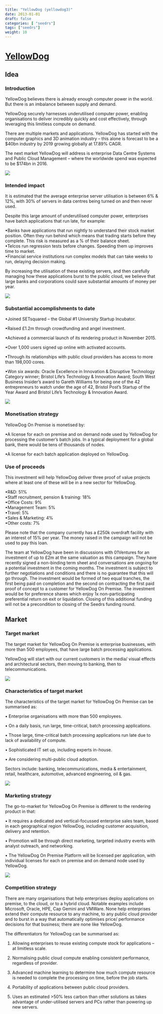 ```yaml
---
title: "YellowDog (yellowdog3)"
date: 2013-01-01
draft: false
categories: [ "seedrs"]
tags: ["seedrs"]
weight: 10
---
```


# [YellowDog](https://www.seedrs.com/yellowdog3)

## Idea

### Introduction

YellowDog believes there is already enough computer power in the world. But there is an imbalance between supply and demand.

YellowDog securely harnesses underutilised computer power, enabling organisations to deliver incredibly quickly and cost effectively, through leveraging this limitless compute on demand.

There are multiple markets and applications. YellowDog has started with the computer graphics and 3D animation industry – this alone is forecast to be a $40bn industry by 2019 growing globally at 17.89% CAGR.

The next market YellowDog will address is enterprise Data Centre Systems and Public Cloud Management – where the worldwide spend was expected to be $174bn in 2016.

![](/img/seedrs/uploads/startup/section_image/image/12062/q7gjea65smlsbrvltwas9f1tv3efd39/YellowDog_Application.png?rect=0%2C-7%2C1650%2C1037&w=600&fit=clip&s=6603e2061707f09860724e589ea3c332)

### Intended impact

It is estimated that the average enterprise server utilisation is between 6% &amp; 12%, with 30% of servers in data centres being turned on and then never used.

Despite this large amount of underutilised computer power, enterprises have batch applications that run late, for example:

•Banks have applications that run nightly to understand their stock market position. Often they run behind which means that trading starts before they complete. This risk is measured as a % of their balance sheet. <br>•Telcos run regression tests before changes. Speeding them up improves time to market. <br>•Financial service institutions run complex models that can take weeks to run, delaying decision making.

By increasing the utilisation of these existing servers, and then carefully managing how these applications burst to the public cloud, we believe that large banks and corporations could save substantial amounts of money per year.

![](/img/seedrs/uploads/startup/section_image/image/12063/kcx1k9atsn1xg20mjht9s2sr66nr095/NMS_07.png?rect=0%2C0%2C1920%2C1080&w=600&fit=clip&s=d1ce6fcc566db0e6aa460017450f3adf)

### Substantial accomplishments to date

•Joined SETsquared – the Global #1 University Startup Incubator.

•Raised £1.2m through crowdfunding and angel investment.

•Achieved a commercial launch of its rendering product in November 2015.

•Over 1,000 users signed up online with activated accounts.

•Through its relationships with public cloud providers has access to more than 198,000 cores.

•Won six awards: Oracle Excellence in Innovation &amp; Disruptive Technology Category winner; Bristol Life’s Technology &amp; Innovation Award; South West Business Insider’s award to Gareth Williams for being one of the 42 entrepreneurs to watch under the age of 42, Bristol Post’s Startup of the Year Award and Bristol Life’s Technology &amp; Innovation Award.

![](/img/seedrs/uploads/startup/section_image/image/12064/7t1un6o71syrrphpfheo5trw1uzre71/YellowDog_Web_Interface.png?w=600&fit=clip&s=41bdced13cc901f6fa68a1397bcc4f6d)

### Monetisation strategy

YellowDog On Premise is monetised by:

•A license for each on premise and on demand node used by YellowDog for processing the customer’s batch jobs. In a typical deployment for a global bank, there would be tens of thousands of nodes.

•A license for each batch application deployed on YellowDog.

### Use of proceeds

This investment will help YellowDog deliver three proof of value projects where at least one of these will be in a new sector for YellowDog.

•R&amp;D: 51% <br>•Staff recruitment, pension &amp; training: 18% <br>•Office Costs: 9% <br>•Management Team: 5% <br>•Travel: 5% <br>•Sales &amp; Marketing: 4% <br>•Other costs: 7%

Please note that the company currently has a £250k overdraft facility with an interest of 15% per year. The money raised in the campaign will not be used to pay this loan.

The team at YellowDog have been in discussions with 01Ventures for an investment of up to £2m at the same valuation as this campaign. They have recently signed a non-binding term sheet and conversations are ongoing for a potential investment in the coming months. The investment is subject to further negotiations and conditions and there is no guarantee that this will go through. The investment would be formed of two equal tranches, the first being paid on completion and the second on contracting the first paid proof of concept to a customer for YellowDog On Premise. The investment would be for preference shares which enjoy 1x non-participating preferential return on exit or liquidation. Closing of this additional funding will not be a precondition to closing of the Seedrs funding round.

## Market

### Target market

The target market for YellowDog On Premise is enterprise businesses, with more than 500 employees, that have large batch processing applications.

YellowDog will start with our current customers in the media/ visual effects and architectural sectors, then moving to banking, then to telecommunications.

![](https://seedrs.imgix.net/uploads/startup/section_image/image/12066/makoqhl32u0sqsgmhaoij4jgs6f4hs2/YellowDog_Login.png?rect=0%2C0%2C2517%2C1320&w=600&fit=clip&s=7a5611d5d7b6a6f7f34b4ce67cce5f1e)

### Characteristics of target market

The characteristics of the target market for YellowDog On Premise can be summarised as:

• Enterprise organisations with more than 500 employees.

• On a daily basis, run large, time-critical, batch processing applications.

• Those large, time-critical batch processing applications run late due to lack of availability of compute.

• Sophisticated IT set up, including experts in-house.

• Are considering multi-public cloud adoption.

Sectors include: banking, telecommunications, media &amp; entertainment, retail, healthcare, automotive, advanced engineering, oil &amp; gas.

![](https://seedrs.imgix.net/uploads/startup/section_image/image/12065/3i650s3a06dxxuq8mmdimx96u89yygg/7-Close-up-table.jpeg?rect=0%2C0%2C1280%2C768&w=600&fit=clip&s=2401abf5382e7bb1dc9f7569be7dd65a)

### Marketing strategy

The go-to-market for YellowDog On Premise is different to the rendering product in that:

• It requires a dedicated and vertical-focussed enterprise sales team, based in each geographical region YellowDog, including customer acquisition, delivery and retention.

• Promotion will be through direct marketing, targeted industry events with analyst outreach, and networking.

• The YellowDog On Premise Platform will be licensed per application, with individual licenses for each on premise and on demand node used by YellowDog.

![](https://seedrs.imgix.net/uploads/startup/section_image/image/12067/feue573dem9ij7bajl3vzpg40i5nycd/YellowDog_Sync.png?rect=0%2C-1%2C2220%2C1187&w=600&fit=clip&s=2d9839db138843ff6f0009e9a311b45f)

### Competition strategy

There are many organisations that help enterprises deploy applications on premise, to the cloud, or to a hybrid cloud. Notable examples include Microsoft, Oracle, HPE, Cap Gemini and VMWare. None help enterprises extend their compute resource to any machine, to any public cloud provider and to burst in a way that automatically optimises price/ performance decisions for that business; there are none like YellowDog.

The differentiators for YellowDog can be summarised as:

1. Allowing enterprises to reuse existing compute stock for applications – at limitless scale.

2. Normalising public cloud compute enabling consistent performance, regardless of provider.

3. Advanced machine learning to determine how much compute resource is needed to complete the processing on time, before the job starts.

4. Portability of applications between public cloud providers.

5. Uses an estimated &gt;50% less carbon than other solutions as takes advantage of under-utilised servers and PCs rather than powering up new servers.

